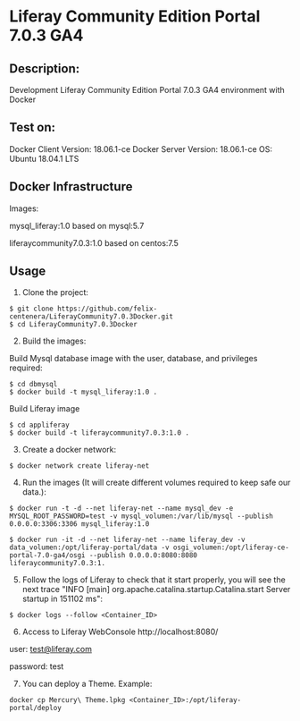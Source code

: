 Liferay Community Edition Portal 7.0.3 GA4
========================================


Description:
--------------------------------
Development Liferay Community Edition Portal 7.0.3 GA4 environment with Docker


Test on:
--------------------------------
Docker Client Version: 18.06.1-ce
Docker Server Version: 18.06.1-ce
OS: Ubuntu 18.04.1 LTS


Docker Infrastructure
--------------------------------
Images:

mysql_liferay:1.0 based on mysql:5.7

liferaycommunity7.0.3:1.0 based on centos:7.5


Usage
------------------------

1) Clone the project:
```
$ git clone https://github.com/felix-centenera/LiferayCommunity7.0.3Docker.git
$ cd LiferayCommunity7.0.3Docker
```

2) Build the images:

Build Mysql database image with the user, database, and privileges required:
```
$ cd dbmysql
$ docker build -t mysql_liferay:1.0 .
```

Build Liferay image
```
$ cd appliferay
$ docker build -t liferaycommunity7.0.3:1.0 .
```

3) Create a docker network:
```
$ docker network create liferay-net
```


4) Run the images (It will create different volumes required to keep safe our data.):
```
$ docker run -t -d --net liferay-net --name mysql_dev -e MYSQL_ROOT_PASSWORD=test -v mysql_volumen:/var/lib/mysql --publish 0.0.0.0:3306:3306 mysql_liferay:1.0

$ docker run -it -d --net liferay-net --name liferay_dev -v data_volumen:/opt/liferay-portal/data -v osgi_volumen:/opt/liferay-ce-portal-7.0-ga4/osgi --publish 0.0.0.0:8080:8080  liferaycommunity7.0.3:1.

```

5) Follow the logs of Liferay to check that it start properly, you will see the next trace "INFO [main] org.apache.catalina.startup.Catalina.start Server startup in 151102 ms":
```
$ docker logs --follow <Container_ID>
```

6) Access to Liferay WebConsole
http://localhost:8080/

user: test@liferay.com

password: test

7) You can deploy a Theme. Example:
```
docker cp Mercury\ Theme.lpkg <Container_ID>:/opt/liferay-portal/deploy
```
